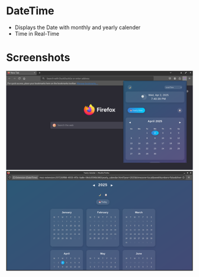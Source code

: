 # DateTime
- Displays the Date with monthly and yearly calender
- Time in Real-Time

# Screenshots

![Screenshots](screenshots/datetime-1.png) 
![Screenshots](screenshots/datetime-2.png) 
